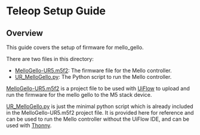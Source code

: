 # Teleop Setup Guide

## Overview
This guide covers the setup of firmware for mello_gello.

There are two files in this directory:
- [MelloGello-UR5.m5f2](MelloGello-UR5.m5f2): The firmware file for the Mello controller.
- [UR_MelloGello.py](UR_MelloGello.py): The Python script to run the Mello controller.

[MelloGello-UR5.m5f2](MelloGello-UR5.m5f2) is a project file to be used with [UiFlow](https://uiflow2.m5stack.com/) to upload and run the firmware for the mello gello to the M5 stack device.

[UR_MelloGello.py](UR_MelloGello.py) is just the minimal python script which is already included in the MelloGello-UR5.m5f2 project file. It is provided here for reference and can be used to run the Mello controller without the UiFlow IDE, and can be used with [Thonny](https://thonny.org/).
